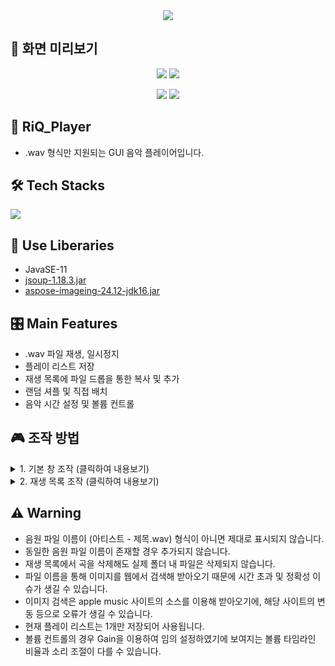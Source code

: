<div align= "center">
    <img src="https://capsule-render.vercel.app/api?type=waving&color=gradient&height=180&text=RiQ_Player%20(music%20player%20GUI%20for%20.wav)&animation=&fontColor=ffffff&fontSize=40" />
    </div>

## 📌 화면 미리보기
<p align="center">
  <img src="https://github.com/user-attachments/assets/8d6afa7b-68cb-4176-b7c0-603075760311">
  <img src="https://github.com/user-attachments/assets/8e2dbe81-adc9-4bc5-a7ef-bd3c0bc001f1">
</p>
<p align="center">
  <img src="https://github.com/user-attachments/assets/02e258a1-4939-422e-8f75-4cbadea1d7a0">
  <img src="https://github.com/user-attachments/assets/e10ae6ee-0639-4cc1-8fef-2fbe8b30add4">
</p>

## 🎵 RiQ_Player
- .wav 형식만 지원되는 GUI 음악 플레이어입니다.

## 🛠️ Tech Stacks
<div style="margin: ; text-align: left;" "text-align: left;"> <img src="https://img.shields.io/badge/Java-007396?style=plastic&logo=Java&logoColor=white">
          </div>
    
## 📕 Use Liberaries
- JavaSE-11
- [jsoup-1.18.3.jar](https://jsoup.org/download) <br>
- [aspose-imageing-24.12-jdk16.jar](https://releases.aspose.com/imaging/java/24-12/)

## 🎛️ Main Features   
- .wav 파일 재생, 일시정지
- 플레이 리스트 저장
- 재생 목록에 파일 드롭을 통한 복사 및 추가
- 랜덤 셔플 및 직접 배치
- 음악 시간 설정 및 볼륨 컨트롤

## 🎮 조작 방법  
<details><summary>1. 기본 창 조작 (클릭하여 내용보기)
</summary>
- ◀◀ :  이전 곡 (PageUp)<br>
- ▶▶ : 다음 곡 (PageDown)<br>
- ▶ / | | : 재생 / 일시정지 (Space Bar)<br>
- ∝ : 셔플 (R)<br>
- ≡ : 재생 목록 (L)<br>
- 재생 시간 +- 5초 : 방향키 ←(-5), →(+5)<br>
- 재생 시간 타임라인 클릭 앤 드래그로 원하는 시간대로 이동 가능<br>
- 볼륨 조절 +- : 방향키 ↑(+), ↓(-)<br>
- 볼륨 조절 타임라인 클릭 앤 드래그로 원하는 볼륨크기 설정 가능
</details>
<details><summary>2. 재생 목록 조작 (클릭하여 내용보기)
</summary>
- 재생 목록 이용 시에도 기본 창 조작 이용 가능<br>
- Insert : music 폴더에 저장된 파일 중 재생목록에 없는 모든 파일 추가<br>
- Delete : 선택된 음원 재생 목록에서 제거 (실제 파일은 유지)<br>
- Home : 선택된 음원 재생 목록에서 1칸 올리기<br>
- End : 선택된 음원 재생 목록에서 1칸 내리기
</details>

## ⚠️ Warning 
- 음원 파일 이름이 (아티스트 - 제목.wav) 형식이 아니면 제대로 표시되지 않습니다.
- 동일한 음원 파일 이름이 존재할 경우 추가되지 않습니다.
- 재생 목록에서 곡을 삭제해도 실제 폴더 내 파일은 삭제되지 않습니다.
- 파일 이름을 통해 이미지를 웹에서 검색해 받아오기 때문에 시간 초과 및 정확성 이슈가 생길 수 있습니다.
- 이미지 검색은 apple music 사이트의 소스를 이용해 받아오기에, 해당 사이트의 변동 등으로 오류가 생길 수 있습니다.
- 현재 플레이 리스트는 1개만 저장되어 사용됩니다.
- 볼륨 컨트롤의 경우 Gain을 이용하여 임의 설정하였기에 보여지는 볼륨 타임라인 비율과 소리 조절이 다를 수 있습니다.
